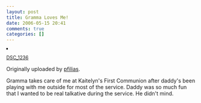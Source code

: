 ```yaml
---
layout: post
title: Gramma Loves Me!
date: 2006-05-15 20:41
comments: true
categories: []
---
```

<a title="photo sharing" href="http://www.flickr.com/photos/pfilias/147281166/"><img style="border: 2px solid #000000;" src="http://static.flickr.com/55/147281166_19a58e2883_m.jpg" alt="" /></a>

<span style="font-size: 0.9em; margin-top: 0px;">
<a href="http://www.flickr.com/photos/pfilias/147281166/">DSC_1236</a></span>

Originally uploaded by <a href="http://www.flickr.com/people/pfilias/">pfilias</a>.

Gramma takes care of me at Kaitelyn's First Communion after daddy's been playing with me outside for most of the service. Daddy was so much fun that I wanted to be real talkative during the service. He didn't mind.
